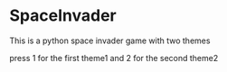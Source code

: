# SpaceInvader
This is a python space invader game with two themes

press 1 for the first theme1 and 2 for the second theme2
